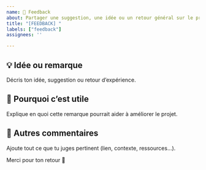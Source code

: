 ```yaml
---
name: 💬 Feedback
about: Partager une suggestion, une idée ou un retour général sur le projet
title: "[FEEDBACK] "
labels: ["feedback"]
assignees: ''

---
```


## 💡 Idée ou remarque

Décris ton idée, suggestion ou retour d’expérience.

## 🎯 Pourquoi c’est utile

Explique en quoi cette remarque pourrait aider à améliorer le projet.

## 📝 Autres commentaires

Ajoute tout ce que tu juges pertinent (lien, contexte, ressources…).

Merci pour ton retour 🙌
